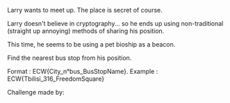 Larry wants to meet up. The place is secret of course.

Larry doesn't believe in cryptography... so he ends up using non-traditional (straight up annoying) methods of sharing his position.

This time, he seems to be using a pet bioship as a beacon.

Find the nearest bus stop from his position.

Format : ECW{City_n°bus_BusStopName}.
Example : ECW{Tbilisi_316_FreedomSquare}

Challenge made by:
